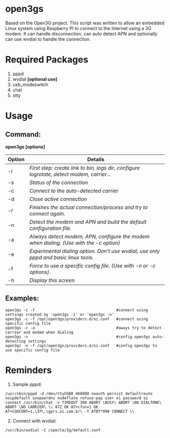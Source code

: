# open3gs

Based on the Open3G project. This script was written to allow an embedded Linux system using Raspberry PI to connect to the Internet using a 3G modem. It can handle disconnection, can auto detect APN and optionally can use wvdial to handle the connection. 

# Required Packages

1. pppd
2. wvdial **[optional use]**
3. usb_modeswitch
4. chat
5. stty


# Usage

## Command:

**open3gs [options]**

|  Option |  Details                                                                                     |
|---------|----------------------------------------------------------------------------------------------|
|   -i    |    *First step: create link to bin, logs dir, configure logrotate, detect modem, carrier...* |
|   -s    |    *Status of the connection*                                                                |
|   -c    |    *Connect to the auto-detected carrier*                                                    |
|   -d    |    *Close active connection*                                                                 |
|   -r    |    *Finishes the actual connection/process and try to connect again.*                        |
|   -n    |    *Detect the modem and APN and build the default configuration file.*                      |
|   -a    |    *Always detect modem, APN, configure the modem when dialing. (Use with the -c option)*    |
|   -e    |    *Experimental dialing option. Don't use wvdial, use only pppd and basic linux tools.*     |
|   -f    |    *Force to use a specific config file. (Use with -n or -c options).*                       |
|   -h    |    *Display this screen*                                                                     |

## Examples:

```
open3gs -c -f                                    #connect using settings created by 'open3gs -i' or 'open3gs -n'
open3gs -c -f /opt/open3gs/providers.d/oi.conf   #connect using specific config file
open3gs -c -a                                    #aways try to detect carrier and modem when dialing
open3gs -n                                       #config open3gs auto-detecting settings
open3gs -n -f /opt/open3gs/providers.d/oi.conf   #config open3gs to use specific config file
```

# Reminders

1. Sample pppd:
```
/usr/sbin/pppd -d /dev/ttyUSB0 460800 noauth persist defaultroute noipdefault usepeerdns nodeflate refuse-pap user oi password oi connect /usr/bin/chat -v TIMEOUT 300 ABORT \BUSY\ ABORT \NO DIALTONE\ ABORT \NO CARRIER\ \\ ATZ OK AT+cfun=1 OK AT+CGDCONT=1,\IP\,\gprs.oi.com.br\ -T ATDT*99# CONNECT \\
```
2. Connect with wvdial:
```
/usr/bin/wvdial -C /specta/3g/default.conf
```

